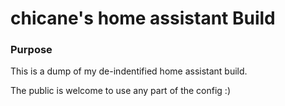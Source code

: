 # chicane's home assistant Build

### Purpose
This is a dump of my de-indentified home assistant build.

The public is welcome to use any part of the config :)
